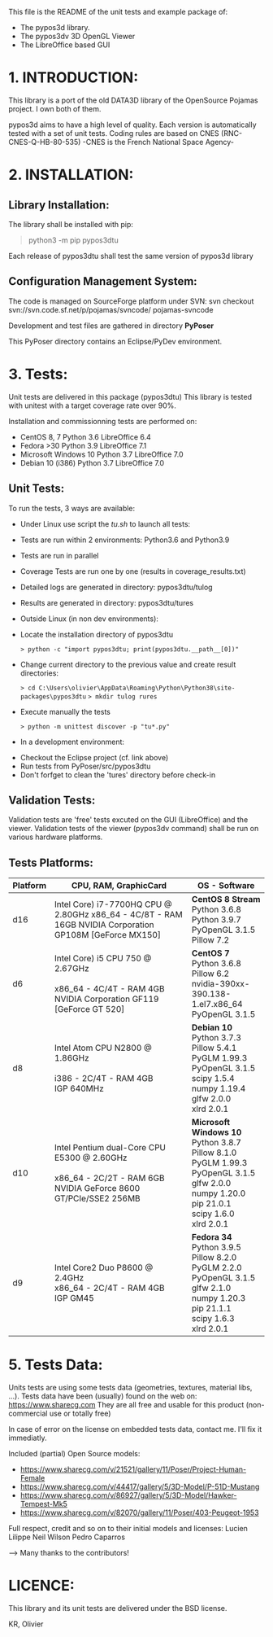 
This file is the README of the unit tests and example package of:
- The pypos3d library.
- The pypos3dv 3D OpenGL Viewer
- The LibreOffice based GUI

# 1. INTRODUCTION:
This library is a port of the old DATA3D library of the OpenSource Pojamas project.
I own both of them.

pypos3d aims to have a high level of quality.
Each version is automatically tested with a set of unit tests.
Coding rules are based on CNES (RNC-CNES-Q-HB-80-535) -CNES is the French National Space Agency-


# 2. INSTALLATION:

## Library Installation:
The library shall be installed with pip:
> python3 -m pip pypos3dtu

Each release of pypos3dtu shall test the same version of pypos3d library


## Configuration Management System:
The code is managed on SourceForge platform under SVN:
svn checkout svn://svn.code.sf.net/p/pojamas/svncode/ pojamas-svncode

Development and test files are gathered in directory **PyPoser**

This PyPoser directory contains an Eclipse/PyDev environment.


# 3. Tests:
Unit tests are delivered in this package (pypos3dtu)
This library is tested with unitest with a target coverage rate over 90%.

Installation and commissionning tests are performed on:
- CentOS 8, 7           Python 3.6   LibreOffice 6.4
- Fedora >30            Python 3.9   LibreOffice 7.1
- Microsoft Windows 10  Python 3.7   LibreOffice 7.0
- Debian 10 (i386)      Python 3.7   LibreOffice 7.0


## Unit Tests:
To run the tests, 3 ways are available:

* Under Linux use script the _tu.sh_ to launch all tests:
 - Tests are run within 2 environments: Python3.6 and Python3.9
 - Tests are run in parallel
 - Coverage Tests are run one by one (results in coverage\_results.txt)
 
 - Detailed logs are generated in directory: pypos3dtu/tulog
 - Results are generated in directory: pypos3dtu/tures

* Outside Linux (in non dev environments):
 - Locate the installation directory of pypos3dtu

   `> python -c "import pypos3dtu; print(pypos3dtu.__path__[0])"`
   
 - Change current directory to the previous value and create result directories:
  
   `> cd C:\Users\olivier\AppData\Roaming\Python\Python38\site-packages\pypos3dtu`
   `> mkdir tulog rures` 

 - Execute manually the tests

   `> python -m unittest discover -p "tu*.py"`

* In a development environment:
 - Checkout the Eclipse project (cf. link above)
 - Run tests from PyPoser/src/pypos3dtu
 - Don't forfget to clean the 'tures' directory before check-in


## Validation Tests:
Validation tests are 'free' tests excuted on the GUI (LibreOffice) and the viewer.
Validation tests of the viewer (pypos3dv command) shall be run on various hardware
platforms.

## Tests Platforms:

|Platform| CPU, RAM, GraphicCard | OS - Software |
|---------|----------------------|---------------|
|d16      | Intel Core) i7-7700HQ CPU @ 2.80GHz x86\_64 - 4C/8T - RAM 16GB NVIDIA Corporation GP108M [GeForce MX150]|**CentOS 8 Stream**<br/>Python 3.6.8<br/>Python 3.9.7<br/>PyOpenGL 3.1.5<br/>Pillow 7.2|
|d6       | Intel Core) i5 CPU 750  @ 2.67GHz<br/><br/>x86\_64 - 4C/4T - RAM 4GB<br/>NVIDIA Corporation GF119 [GeForce GT 520]|**CentOS 7**<br/>Python 3.6.8<br/>Pillow 6.2 <br/>nvidia-390xx-390.138-1.el7.x86\_64<br/>PyOpenGL 3.1.5| 
|d8       | Intel Atom CPU N2800   @ 1.86GHz<br/><br/> i386 - 2C/4T - RAM 4GB<br/>IGP 640MHz   | **Debian 10**<br/> Python 3.7.3<br/>Pillow 5.4.1<br/>PyGLM 1.99.3 <br/>PyOpenGL         3.1.5<br/>scipy            1.5.4<br/>numpy            1.19.4<br/>glfw             2.0.0<br/> xlrd             2.0.1<br/>|
|d10      | Intel Pentium dual-Core CPU E5300 @ 2.60GHz<br/><br/>x86\_64 - 2C/2T - RAM 6GB<br/>NVIDIA GeForce 8600 GT/PCIe/SSE2 256MB<br/>| **Microsoft Windows 10**<br/>Python 3.8.7<br/>Pillow 8.1.0<br/> PyGLM      1.99.3<br/> PyOpenGL   3.1.5<br/> glfw       2.0.0<br/> numpy      1.20.0<br/> pip        21.0.1<br/> scipy      1.6.0<br/> xlrd       2.0.1    |
|d9       | Intel Core2 Duo P8600 @ 2.4GHz<br/> x86\_64 - 2C/4T - RAM 4GB<br/>IGP GM45|**Fedora 34**<br/>Python 3.9.5<br/>Pillow 8.2.0<br/> PyGLM      2.2.0<br/> PyOpenGL   3.1.5<br/> glfw       2.1.0<br/> numpy      1.20.3<br/>pip        21.1.1<br/> scipy      1.6.3<br/> xlrd 2.0.1|


# 5. Tests Data:
Units tests are using some tests data (geometries, textures, material libs, ...).
Tests data have been (usually) found on the web on: https://www.sharecg.com
They are all free and usable for this product (non-commercial use or totally free) 

In case of error on the license on embedded tests data, contact me. I'll fix it immediatly.

Included (partial) Open Source models:
 - https://www.sharecg.com/v/21521/gallery/11/Poser/Project-Human-Female
 - https://www.sharecg.com/v/44417/gallery/5/3D-Model/P-51D-Mustang
 - https://www.sharecg.com/v/86927/gallery/5/3D-Model/Hawker-Tempest-Mk5
 - https://www.sharecg.com/v/82070/gallery/11/Poser/403-Peugeot-1953

Full respect, credit and so on to their initial models and licenses:
  Lucien Lilippe
  Neil Wilson
  Pedro Caparros

--> Many thanks to the contributors!

# LICENCE:
  This library and its unit tests are delivered under the BSD license.


KR, Olivier



